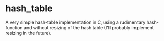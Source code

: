 # hash_table
A very simple hash-table implementation in C, using a rudimentary hash-function and without resizing of the hash table (I'll probably implement resizing in the future).
